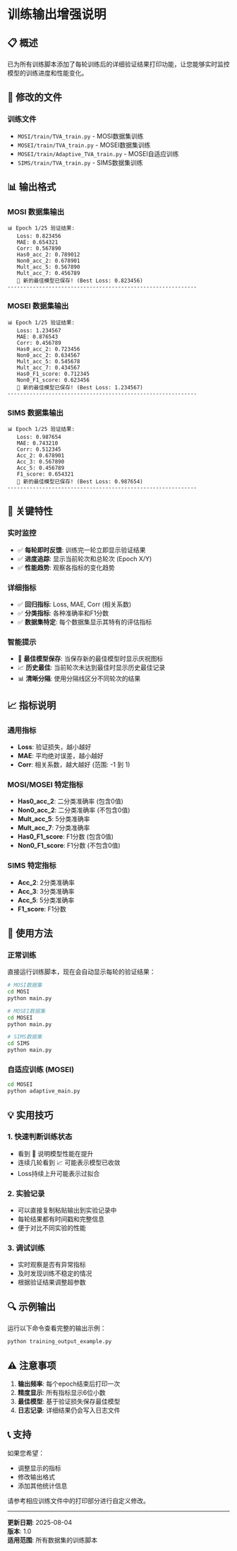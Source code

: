 # 训练输出增强说明

## 📋 概述

已为所有训练脚本添加了每轮训练后的详细验证结果打印功能，让您能够实时监控模型的训练进度和性能变化。

## 🔧 修改的文件

### 训练文件
- `MOSI/train/TVA_train.py` - MOSI数据集训练
- `MOSEI/train/TVA_train.py` - MOSEI数据集训练  
- `MOSEI/train/Adaptive_TVA_train.py` - MOSEI自适应训练
- `SIMS/train/TVA_train.py` - SIMS数据集训练

## 📊 输出格式

### MOSI 数据集输出
```
📊 Epoch 1/25 验证结果:
   Loss: 0.823456
   MAE: 0.654321
   Corr: 0.567890
   Has0_acc_2: 0.789012
   Non0_acc_2: 0.678901
   Mult_acc_5: 0.567890
   Mult_acc_7: 0.456789
   🎉 新的最佳模型已保存! (Best Loss: 0.823456)
------------------------------------------------------------
```

### MOSEI 数据集输出
```
📊 Epoch 1/25 验证结果:
   Loss: 1.234567
   MAE: 0.876543
   Corr: 0.456789
   Has0_acc_2: 0.723456
   Non0_acc_2: 0.634567
   Mult_acc_5: 0.545678
   Mult_acc_7: 0.434567
   Has0_F1_score: 0.712345
   Non0_F1_score: 0.623456
   🎉 新的最佳模型已保存! (Best Loss: 1.234567)
------------------------------------------------------------
```

### SIMS 数据集输出
```
📊 Epoch 1/25 验证结果:
   Loss: 0.987654
   MAE: 0.743210
   Corr: 0.512345
   Acc_2: 0.678901
   Acc_3: 0.567890
   Acc_5: 0.456789
   F1_score: 0.654321
   🎉 新的最佳模型已保存! (Best Loss: 0.987654)
------------------------------------------------------------
```

## 🎯 关键特性

### 实时监控
- ✅ **每轮即时反馈**: 训练完一轮立即显示验证结果
- ✅ **进度追踪**: 显示当前轮次和总轮次 (Epoch X/Y)
- ✅ **性能趋势**: 观察各指标的变化趋势

### 详细指标
- ✅ **回归指标**: Loss, MAE, Corr (相关系数)
- ✅ **分类指标**: 各种准确率和F1分数
- ✅ **数据集特定**: 每个数据集显示其特有的评估指标

### 智能提示
- 🎉 **最佳模型保存**: 当保存新的最佳模型时显示庆祝图标
- 📈 **历史最佳**: 当前轮次未达到最佳时显示历史最佳记录
- 📊 **清晰分隔**: 使用分隔线区分不同轮次的结果

## 📈 指标说明

### 通用指标
- **Loss**: 验证损失，越小越好
- **MAE**: 平均绝对误差，越小越好  
- **Corr**: 相关系数，越大越好 (范围: -1 到 1)

### MOSI/MOSEI 特定指标
- **Has0_acc_2**: 二分类准确率 (包含0值)
- **Non0_acc_2**: 二分类准确率 (不包含0值)
- **Mult_acc_5**: 5分类准确率
- **Mult_acc_7**: 7分类准确率
- **Has0_F1_score**: F1分数 (包含0值)
- **Non0_F1_score**: F1分数 (不包含0值)

### SIMS 特定指标
- **Acc_2**: 2分类准确率
- **Acc_3**: 3分类准确率
- **Acc_5**: 5分类准确率
- **F1_score**: F1分数

## 🚀 使用方法

### 正常训练
直接运行训练脚本，现在会自动显示每轮的验证结果：

```bash
# MOSI数据集
cd MOSI
python main.py

# MOSEI数据集
cd MOSEI  
python main.py

# SIMS数据集
cd SIMS
python main.py
```

### 自适应训练 (MOSEI)
```bash
cd MOSEI
python adaptive_main.py
```

## 💡 实用技巧

### 1. 快速判断训练状态
- 看到 🎉 说明模型性能在提升
- 连续几轮看到 📈 可能表示模型已收敛
- Loss持续上升可能表示过拟合

### 2. 实验记录
- 可以直接复制粘贴输出到实验记录中
- 每轮结果都有时间戳和完整信息
- 便于对比不同实验的性能

### 3. 调试训练
- 实时观察是否有异常指标
- 及时发现训练不稳定的情况
- 根据验证结果调整超参数

## 🔍 示例输出

运行以下命令查看完整的输出示例：

```bash
python training_output_example.py
```

## ⚠️ 注意事项

1. **输出频率**: 每个epoch结束后打印一次
2. **精度显示**: 所有指标显示6位小数
3. **最佳模型**: 基于验证损失保存最佳模型
4. **日志记录**: 详细结果仍会写入日志文件

## 📞 支持

如果您希望：
- 调整显示的指标
- 修改输出格式
- 添加其他统计信息

请参考相应训练文件中的打印部分进行自定义修改。

---

**更新日期**: 2025-08-04  
**版本**: 1.0  
**适用范围**: 所有数据集的训练脚本
